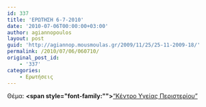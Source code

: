 ```yaml
---
id: 337
title: 'ΕΡΩΤΗΣΗ 6-7-2010'
date: '2010-07-06T00:00:00+03:00'
author: agiannopoulos
layout: post
guid: 'http://agiannop.mousmoulas.gr/2009/11/25/25-11-2009-18/'
permalink: /2010/07/06/060710/
original_post_id:
    - '337'
categories:
    - Ερωτήσεις
---
```


Θέμα: **<span style="font-family:""></span>**[“Κέντρο Υγείας Περιστερίου”](/wp-content/uploads/2009/11/06072010ky_peristerioy2.pdf)